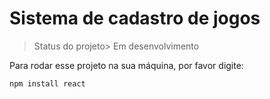 <h1>Sistema de cadastro de jogos </h1>

>Status do projeto> Em desenvolvimento

Para rodar esse projeto na sua máquina, por favor digite: 

````
npm install react
````

